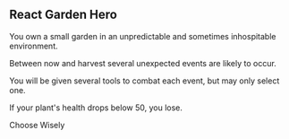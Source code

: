 ## React Garden Hero

You own a small garden in an unpredictable and sometimes inhospitable environment.

Between now and harvest several unexpected events are likely to occur.

You will be given several tools to combat each event, but may only select one.

If your plant's health drops below 50, you lose.

Choose Wisely
